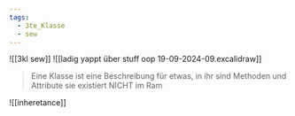 ```yaml
---
tags:
  - 3te_Klasse
  - sew
---
```

![[3kl sew]]
![[ladig yappt über stuff oop 19-09-2024-09.excalidraw]]
> Eine Klasse ist eine Beschreibung für etwas, in ihr sind Methoden und Attribute sie existiert NICHT im Ram

![[inheretance]]